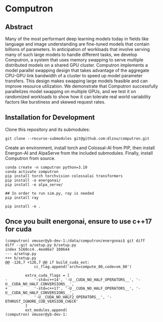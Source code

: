 # Computron

## Abstract

Many of the most performant deep learning models today in fields like language and image understanding are fine-tuned models that contain billions of parameters. In anticipation of workloads that involve serving many of such large models to handle different tasks, we develop Computron, a system that uses memory swapping to serve multiple distributed models on a shared GPU cluster. Computron implements a model parallel swapping design that takes advantage of the aggregate CPU-GPU link bandwidth of a cluster to speed up model parameter transfers. This design makes swapping large models feasible and can improve resource utilization. We demonstrate that Computron successfully parallelizes model swapping on multiple GPUs, and we test it on randomized workloads to show how it can tolerate real world variability factors like burstiness and skewed request rates.

## Installation for Development

Clone this repository and its submodules:

```shell
git clone --recurse-submodules git@github.com:dlzou/computron.git
```

Create an environment, install torch and Colossal-AI from PIP, then install Energon-AI and AlpaServe from the included submodules. Finally, install Computron from source.

```shell
conda create -n computron python=3.10
conda activate computron
pip install torch torchvision colossalai transformers
pip install -e energonai/
pip install -e alpa_serve/

## In order to run sim.py, ray is needed
pip install ray

pip install -e .
```

## Once you built energonai, ensure to use c++17 for cuda
```shell
(computron) vmuser@yb-dev-1:/data/computron/energonai$ git diff
diff --git a/setup.py b/setup.py
index 5160cc4..4ee86e7 100644
--- a/setup.py
+++ b/setup.py
@@ -126,7 +126,7 @@ if build_cuda_ext:
             cc_flag.append('arch=compute_80,code=sm_80')

         extra_cuda_flags = [
-            '-std=c++14', '-U__CUDA_NO_HALF_OPERATORS__', '-U__CUDA_NO_HALF_CONVERSIONS__',
+            '-std=c++17', '-U__CUDA_NO_HALF_OPERATORS__', '-U__CUDA_NO_HALF_CONVERSIONS__',
             '-U__CUDA_NO_HALF2_OPERATORS__', '-DTHRUST_IGNORE_CUB_VERSION_CHECK'
         ]
         ext_modules.append(
(computron) vmuser@yb-dev-1:
```

